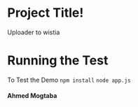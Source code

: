 # Project Title! 

 Uploader to wistia

# Running the Test 
To Test the Demo 
    `npm install` 
    `node app.js`

#### Ahmed Mogtaba